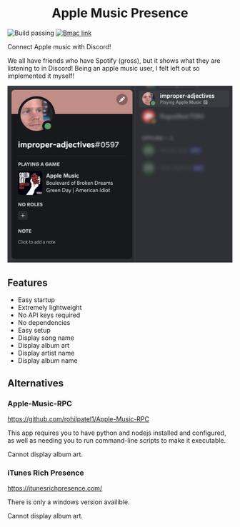 <center>

# Apple Music Presence

</center>

![Build passing](https://img.shields.io/badge/build-passing-brightgreen)
[![Bmac link](https://img.shields.io/badge/support-buy%20me%20a%20coffee-yellow)](https://buymeacoffee.com/jackcrane)

Connect Apple music with Discord!

We all have friends who have Spotify (gross), but it shows what they are listening to in Discord! Being an apple music user, I felt left out so implemented it myself!

![Preview](./preview.png)

## Features

- Easy startup
- Extremely lightweight
- No API keys required
- No dependencies
- Easy setup
- Display song name
- Display album art
- Display artist name
- Display album name

## Alternatives

### Apple-Music-RPC

https://github.com/rohilpatel1/Apple-Music-RPC

This app requires you to have python and nodejs installed and configured, as well as needing you to run command-line scripts to make it executable.

Cannot display album art.

### iTunes Rich Presence

https://itunesrichpresence.com/

There is only a windows version availible.

Cannot display album art.
